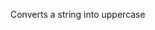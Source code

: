 Converts a string into uppercase

<rv-example-tabs class="pt-3" handle="args-formatter">
<template type="single-html-file">
<div rv-text="'\ô.ô/' | upcase"></div>
</template>
</rv-example-tabs>